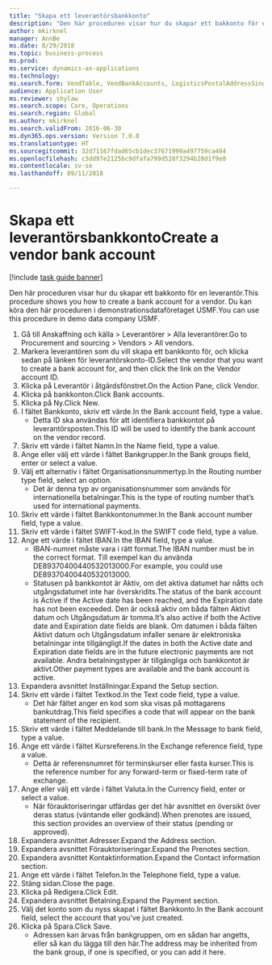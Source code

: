 ```yaml
--- 
title: "Skapa ett leverantörsbankkonto"
description: "Den här proceduren visar hur du skapar ett bakkonto för en leverantör."
author: mkirknel
manager: AnnBe
ms.date: 8/29/2018
ms.topic: business-process
ms.prod: 
ms.service: dynamics-ax-applications
ms.technology: 
ms.search.form: VendTable, VendBankAccounts, LogisticsPostalAddressSingle
audience: Application User
ms.reviewer: shylaw
ms.search.scope: Core, Operations
ms.search.region: Global
ms.author: mkirknel
ms.search.validFrom: 2016-06-30
ms.dyn365.ops.version: Version 7.0.0
ms.translationtype: HT
ms.sourcegitcommit: 32d71167fdad65cb1dec37671999a497759ca484
ms.openlocfilehash: c3dd97e2125bc9dfafa799d528f3294b20d1f9e0
ms.contentlocale: sv-se
ms.lasthandoff: 09/11/2018

---
```

# <a name="create-a-vendor-bank-account"></a><span data-ttu-id="ee3d2-103">Skapa ett leverantörsbankkonto</span><span class="sxs-lookup"><span data-stu-id="ee3d2-103">Create a vendor bank account</span></span>

[!include [task guide banner](../../includes/task-guide-banner.md)]

<span data-ttu-id="ee3d2-104">Den här proceduren visar hur du skapar ett bakkonto för en leverantör.</span><span class="sxs-lookup"><span data-stu-id="ee3d2-104">This procedure shows you how to create a bank account for a vendor.</span></span> <span data-ttu-id="ee3d2-105">Du kan köra den här proceduren i demonstrationsdataföretaget USMF.</span><span class="sxs-lookup"><span data-stu-id="ee3d2-105">You can use this procedure in demo data company USMF.</span></span>

1. <span data-ttu-id="ee3d2-106">Gå till Anskaffning och källa > Leverantörer > Alla leverantörer.</span><span class="sxs-lookup"><span data-stu-id="ee3d2-106">Go to Procurement and sourcing > Vendors > All vendors.</span></span>
2. <span data-ttu-id="ee3d2-107">Markera leverantören som du vill skapa ett bankkonto för, och klicka sedan på länken för leverantörskonto-ID.</span><span class="sxs-lookup"><span data-stu-id="ee3d2-107">Select the vendor that you want to create a bank account for, and then click the link on the Vendor account ID.</span></span>
3. <span data-ttu-id="ee3d2-108">Klicka på Leverantör i åtgärdsfönstret.</span><span class="sxs-lookup"><span data-stu-id="ee3d2-108">On the Action Pane, click Vendor.</span></span>
4. <span data-ttu-id="ee3d2-109">Klicka på bankkonton.</span><span class="sxs-lookup"><span data-stu-id="ee3d2-109">Click Bank accounts.</span></span>
5. <span data-ttu-id="ee3d2-110">Klicka på Ny.</span><span class="sxs-lookup"><span data-stu-id="ee3d2-110">Click New.</span></span>
6. <span data-ttu-id="ee3d2-111">I fältet Bankkonto, skriv ett värde.</span><span class="sxs-lookup"><span data-stu-id="ee3d2-111">In the Bank account field, type a value.</span></span>
    * <span data-ttu-id="ee3d2-112">Detta ID ska användas för att identifiera bankkontot på leverantörsposten.</span><span class="sxs-lookup"><span data-stu-id="ee3d2-112">This ID will be used to identify the bank account on the vendor record.</span></span>  
7. <span data-ttu-id="ee3d2-113">Skriv ett värde i fältet Namn.</span><span class="sxs-lookup"><span data-stu-id="ee3d2-113">In the Name field, type a value.</span></span>
8. <span data-ttu-id="ee3d2-114">Ange eller välj ett värde i fältet Bankgrupper.</span><span class="sxs-lookup"><span data-stu-id="ee3d2-114">In the Bank groups field, enter or select a value.</span></span>
9. <span data-ttu-id="ee3d2-115">Välj ett alternativ i fältet Organisationsnummertyp.</span><span class="sxs-lookup"><span data-stu-id="ee3d2-115">In the Routing number type field, select an option.</span></span>
    * <span data-ttu-id="ee3d2-116">Det är denna typ av organisationsnummer som används för internationella betalningar.</span><span class="sxs-lookup"><span data-stu-id="ee3d2-116">This is the type of routing number that’s used for international payments.</span></span>  
10. <span data-ttu-id="ee3d2-117">Skriv ett värde i fältet Bankkontonummer.</span><span class="sxs-lookup"><span data-stu-id="ee3d2-117">In the Bank account number field, type a value.</span></span>
11. <span data-ttu-id="ee3d2-118">Skriv ett värde i fältet SWIFT-kod.</span><span class="sxs-lookup"><span data-stu-id="ee3d2-118">In the SWIFT code field, type a value.</span></span>
12. <span data-ttu-id="ee3d2-119">Ange ett värde i fältet IBAN.</span><span class="sxs-lookup"><span data-stu-id="ee3d2-119">In the IBAN field, type a value.</span></span>
    * <span data-ttu-id="ee3d2-120">IBAN-numret måste vara i rätt format.</span><span class="sxs-lookup"><span data-stu-id="ee3d2-120">The IBAN number must be in the correct format.</span></span> <span data-ttu-id="ee3d2-121">Till exempel kan du använda DE89370400440532013000.</span><span class="sxs-lookup"><span data-stu-id="ee3d2-121">For example, you could use DE89370400440532013000.</span></span>  
    * <span data-ttu-id="ee3d2-122">Statusen på bankkontot är Aktiv, om det aktiva datumet har nåtts och utgångsdatumet inte har överskridits.</span><span class="sxs-lookup"><span data-stu-id="ee3d2-122">The status of the bank account is Active if the Active date has been reached, and the Expiration date has not been exceeded.</span></span> <span data-ttu-id="ee3d2-123">Den är också aktiv om båda fälten Aktivt datum och Utgångsdatum är tomma.</span><span class="sxs-lookup"><span data-stu-id="ee3d2-123">It’s also active if both the Active date and Expiration date fields are blank.</span></span> <span data-ttu-id="ee3d2-124">Om datumen i båda fälten Aktivt datum och Utgångsdatum infaller senare är elektroniska betalningar inte tillgängligt.</span><span class="sxs-lookup"><span data-stu-id="ee3d2-124">If the dates in both the Active date and Expiration date fields are in the future electronic payments are not available.</span></span> <span data-ttu-id="ee3d2-125">Andra betalningstyper är tillgängliga och bankkontot är aktivt.</span><span class="sxs-lookup"><span data-stu-id="ee3d2-125">Other payment types are available and the bank account is active.</span></span>  
13. <span data-ttu-id="ee3d2-126">Expandera avsnittet Inställningar.</span><span class="sxs-lookup"><span data-stu-id="ee3d2-126">Expand the Setup section.</span></span>
14. <span data-ttu-id="ee3d2-127">Skriv ett värde i fältet Textkod.</span><span class="sxs-lookup"><span data-stu-id="ee3d2-127">In the Text code field, type a value.</span></span>
    * <span data-ttu-id="ee3d2-128">Det här fältet anger en kod som ska visas på mottagarens bankutdrag.</span><span class="sxs-lookup"><span data-stu-id="ee3d2-128">This field specifies a code that will appear on the bank statement of the recipient.</span></span>  
15. <span data-ttu-id="ee3d2-129">Skriv ett värde i fältet Meddelande till bank.</span><span class="sxs-lookup"><span data-stu-id="ee3d2-129">In the Message to bank field, type a value.</span></span>
16. <span data-ttu-id="ee3d2-130">Ange ett värde i fältet Kursreferens.</span><span class="sxs-lookup"><span data-stu-id="ee3d2-130">In the Exchange reference field, type a value.</span></span>
    * <span data-ttu-id="ee3d2-131">Detta är referensnumret för terminskurser eller fasta kurser.</span><span class="sxs-lookup"><span data-stu-id="ee3d2-131">This is the reference number for any forward-term or fixed-term rate of exchange.</span></span>  
17. <span data-ttu-id="ee3d2-132">Ange eller välj ett värde i fältet Valuta.</span><span class="sxs-lookup"><span data-stu-id="ee3d2-132">In the Currency field, enter or select a value.</span></span>
    * <span data-ttu-id="ee3d2-133">När förauktoriseringar utfärdas ger det här avsnittet en översikt över deras status (väntande eller godkänd).</span><span class="sxs-lookup"><span data-stu-id="ee3d2-133">When prenotes are issued, this section provides an overview of their status (pending or approved).</span></span>  
18. <span data-ttu-id="ee3d2-134">Expandera avsnittet Adresser.</span><span class="sxs-lookup"><span data-stu-id="ee3d2-134">Expand the Address section.</span></span>
19. <span data-ttu-id="ee3d2-135">Expandera avsnittet Förauktoriseringar.</span><span class="sxs-lookup"><span data-stu-id="ee3d2-135">Expand the Prenotes section.</span></span>
20. <span data-ttu-id="ee3d2-136">Expandera avsnittet Kontaktinformation.</span><span class="sxs-lookup"><span data-stu-id="ee3d2-136">Expand the Contact information section.</span></span>
21. <span data-ttu-id="ee3d2-137">Ange ett värde i fältet Telefon.</span><span class="sxs-lookup"><span data-stu-id="ee3d2-137">In the Telephone field, type a value.</span></span>
22. <span data-ttu-id="ee3d2-138">Stäng sidan.</span><span class="sxs-lookup"><span data-stu-id="ee3d2-138">Close the page.</span></span>
23. <span data-ttu-id="ee3d2-139">Klicka på Redigera.</span><span class="sxs-lookup"><span data-stu-id="ee3d2-139">Click Edit.</span></span>
24. <span data-ttu-id="ee3d2-140">Expandera avsnittet Betalning.</span><span class="sxs-lookup"><span data-stu-id="ee3d2-140">Expand the Payment section.</span></span>
25. <span data-ttu-id="ee3d2-141">Välj det konto som du nyss skapat i fältet Bankkonto.</span><span class="sxs-lookup"><span data-stu-id="ee3d2-141">In the Bank  account field, select the account that you’ve just created.</span></span>
26. <span data-ttu-id="ee3d2-142">Klicka på Spara.</span><span class="sxs-lookup"><span data-stu-id="ee3d2-142">Click Save.</span></span>
    * <span data-ttu-id="ee3d2-143">Adressen kan ärvas från bankgruppen, om en sådan har angetts, eller så kan du lägga till den här.</span><span class="sxs-lookup"><span data-stu-id="ee3d2-143">The address may be inherited from the bank group, if one is specified, or you can add it here.</span></span>  


